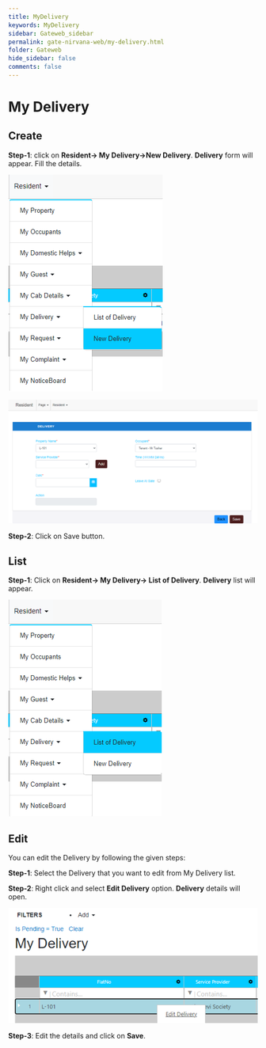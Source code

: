 ```yaml
---
title: MyDelivery
keywords: MyDelivery
sidebar: Gateweb_sidebar
permalink: gate-nirvana-web/my-delivery.html
folder: Gateweb
hide_sidebar: false
comments: false
---
```


# My Delivery

## Create

**Step-1**:   click on **Resident-> My Delivery->New Delivery**. **Delivery** form will appear. Fill the details.

![](/images/MyDelivery-SelectMenuweb.png)

![](/images/MyDelivery-NewDeliveryweb.png)

**Step-2**: Click on Save button.



## List


**Step-1**: Click on **Resident-> My Delivery-> List of Delivery**. **Delivery** list will appear.

![](/images/MyDelivery-ListofDeliveryweb.png)


## Edit


You can edit the Delivery by following the given steps:

**Step-1**: Select the Delivery that you want to edit from My Delivery list.

**Step-2**: Right click and select **Edit Delivery** option. **Delivery** details will open.
                                
![](/images/ListofMyDelivery-SelectMenuweb.png)


**Step-3**: Edit the details and click on **Save**.
